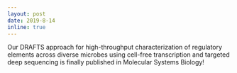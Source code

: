 ```yaml
---
layout: post
date: 2019-8-14
inline: true
---
```


Our DRAFTS approach for high-throughput characterization of regulatory elements across diverse microbes using cell-free transcription and targeted deep sequencing is finally published in Molecular Systems Biology!